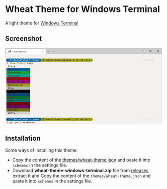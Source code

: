 # Wheat Theme for Windows Terminal

A light theme for [Windows Terminal](https://github.com/microsoft/terminal)

## Screenshot

![Screenshot](images/screenshot.png)

## Installation

Some ways of installing this theme:

- Copy the content of the [themes/wheat-theme.json](themes/wheat-theme.json) and paste it into `schemes` in the settings file.
- Download **wheat-theme-windows-terminal.zip** file from [releases](https://github.com/mackilinen/wheat-theme/releases), extract it and Copy the content of the `themes/wheat-theme.json` and paste it into `schemes` in the settings file.
